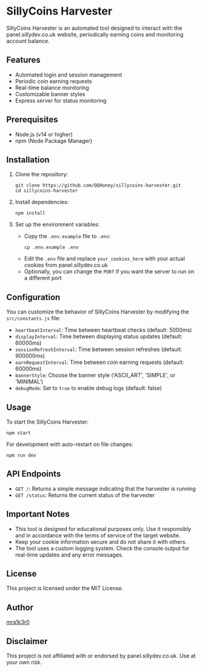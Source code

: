 # SillyCoins Harvester

SillyCoins Harvester is an automated tool designed to interact with the panel.sillydev.co.uk website, periodically earning coins and monitoring account balance.

## Features

- Automated login and session management
- Periodic coin earning requests
- Real-time balance monitoring
- Customizable banner styles
- Express server for status monitoring

## Prerequisites

- Node.js (v14 or higher)
- npm (Node Package Manager)

## Installation

1. Clone the repository:

   ```
   git clone https://github.com/QQHoney/sillycoins-harvester.git
   cd sillycoins-harvester
   ```

2. Install dependencies:

   ```
   npm install
   ```

3. Set up the environment variables:
   - Copy the `.env.example` file to `.env`:
     ```
     cp .env.example .env
     ```
   - Edit the `.env` file and replace `your_cookies_here` with your actual cookies from panel.sillydev.co.uk
   - Optionally, you can change the `PORT` if you want the server to run on a different port

## Configuration

You can customize the behavior of SillyCoins Harvester by modifying the `src/constants.js` file:

- `heartbeatInterval`: Time between heartbeat checks (default: 5000ms)
- `displayInterval`: Time between displaying status updates (default: 60000ms)
- `sessionRefreshInterval`: Time between session refreshes (default: 900000ms)
- `earnRequestInterval`: Time between coin earning requests (default: 60000ms)
- `bannerStyle`: Choose the banner style ('ASCII_ART', 'SIMPLE', or 'MINIMAL')
- `debugMode`: Set to `true` to enable debug logs (default: false)

## Usage

To start the SillyCoins Harvester:

```
npm start
```

For development with auto-restart on file changes:

```
npm run dev
```

## API Endpoints

- `GET /`: Returns a simple message indicating that the harvester is running
- `GET /status`: Returns the current status of the harvester

## Important Notes

- This tool is designed for educational purposes only. Use it responsibly and in accordance with the terms of service of the target website.
- Keep your cookie information secure and do not share it with others.
- The tool uses a custom logging system. Check the console output for real-time updates and any error messages.

## License

This project is licensed under the MIT License.

## Author

[mra1k3r0](https://github.com/mra1k3r0)

## Disclaimer

This project is not affiliated with or endorsed by panel.sillydev.co.uk. Use at your own risk.
